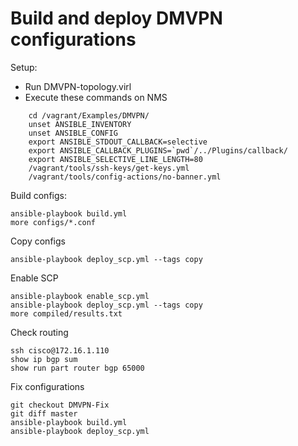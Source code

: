 # Build and deploy DMVPN configurations

Setup:

* Run DMVPN-topology.virl
* Execute these commands on NMS
```
    cd /vagrant/Examples/DMVPN/
    unset ANSIBLE_INVENTORY
    unset ANSIBLE_CONFIG
    export ANSIBLE_STDOUT_CALLBACK=selective
    export ANSIBLE_CALLBACK_PLUGINS=`pwd`/../Plugins/callback/
    export ANSIBLE_SELECTIVE_LINE_LENGTH=80
    /vagrant/tools/ssh-keys/get-keys.yml
    /vagrant/tools/config-actions/no-banner.yml
```
Build configs:

    ansible-playbook build.yml
    more configs/*.conf

Copy configs

    ansible-playbook deploy_scp.yml --tags copy

Enable SCP

    ansible-playbook enable_scp.yml
    ansible-playbook deploy_scp.yml --tags copy
    more compiled/results.txt

Check routing

    ssh cisco@172.16.1.110
    show ip bgp sum
    show run part router bgp 65000

Fix configurations

    git checkout DMVPN-Fix
    git diff master
    ansible-playbook build.yml
    ansible-playbook deploy_scp.yml
